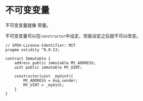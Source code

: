 # 不可变变量

不可变变量就像 常量。

不可变变量可以在`constructor`中设定，但是设定之后就不可以改变。

```solidity
// SPDX-License-Identifier: MIT
pragma solidity ^0.8.13;

contract Immutable {
	address public immutable MY_ADDRESS;
	uint public immutable MY_UINT;
	
	constructor(uint _myUint){
		MY_ADDRESS = msg.sender;
		MY_UINT = _myUint;
	}
}
```

